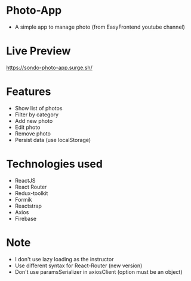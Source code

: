# Photo-App

- A simple app to manage photo (from EasyFrontend youtube channel)

# Live Preview

https://sondo-photo-app.surge.sh/

# Features

- Show list of photos
- Filter by category
- Add new photo
- Edit photo
- Remove photo
- Persist data (use localStorage)

# Technologies used

- ReactJS
- React Router
- Redux-toolkit
- Formik
- Reactstrap
- Axios
- Firebase

# Note

- I don't use lazy loading as the instructor
- Use different syntax for React-Router (new version)
- Don't use paramsSerializer in axiosClient (option must be an object)
